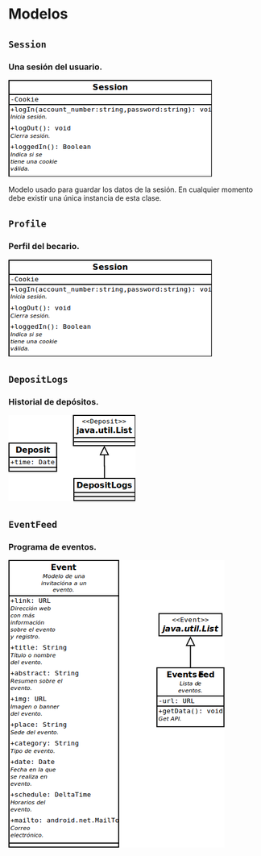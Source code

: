 # Modelos

## `Session`
### Una sesión del usuario.
![Diagrama de la clase Session](diagrams/models-session.png)

Modelo usado para guardar los datos de la sesión. En cualquier momento debe existir una única instancia de esta clase.

## `Profile`
### Perfil del becario.
![Diagrama de la clase Session](diagrams/models-session.png)

## `DepositLogs`
### Historial de depósitos.
![Diagrama de la clase Session](diagrams/models-deposits.png)

## `EventFeed`
### Programa de eventos.
![Diagrama de la clase Session](diagrams/models-events.png)

